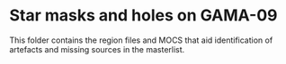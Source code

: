 # Star masks and holes on GAMA-09

This folder contains the region files and MOCS that aid identification of artefacts and
missing sources in the masterlist.


